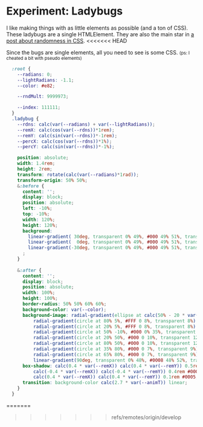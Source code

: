 <!--
  date: 2024-03-22
  modified: 2024-03-22
  slug: experiment-ladybugs
  type: post
  categories: code, JavaScript
  tags: cool shit
  thumbnail: experiments/Screenshot_20240524-072454.png-edit-20240524072543.jpg
  description: Single element ladybugs
  related: random-in-css, experiment-*
-->

# Experiment: Ladybugs

I like making things with as little elements as possible (and a ton of CSS). These ladybugs are a single HTMLElement. They are also the main star in [a post about randomness in CSS](/random-in-css).
<<<<<<< HEAD

Since the bugs are single elements, all you need to see is some CSS.
<small>(ps: I cheated a bit with pseudo elements)</small>

```css
  :root {
    --radians: 0;
    --lightRadians: -1.1;
    --color: #e82;

    --rndMult: 9999973;

    --index: 111111;
  }
  .ladybug {
    --rdns: calc(var(--radians) + var(--lightRadians));
    --remX: calc(cos(var(--rdns))*1rem);
    --remY: calc(sin(var(--rdns))*-1rem);
    --percX: calc(cos(var(--rdns))*1%);
    --percY: calc(sin(var(--rdns))*-1%);

    position: absolute;
    width: 1.4rem;
    height: 2rem;
    transform: rotate(calc(var(--radians)*1rad));
    transform-origin: 50% 50%;
    &:before {
      content: '';
      display: block;
      position: absolute;
      left: -10%;
      top: -10%;
      width: 120%;
      height: 120%;
      background:
        linear-gradient( 30deg, transparent 0% 49%, #000 49% 51%, transparent 51% 100%),
        linear-gradient(  0deg, transparent 0% 49%, #000 49% 51%, transparent 51% 100%),
        linear-gradient(-30deg, transparent 0% 49%, #000 49% 51%, transparent 51% 100%)
      ;
    }
    
    &:after {
      content: '';
      display: block;
      position: absolute;
      width: 100%;
      height: 100%;
      border-radius: 50% 50% 60% 60%;
      background-color: var(--color);
      background-image: radial-gradient(ellipse at calc(50% - 20 * var(--percX)) calc(50% - 20 * var(--percY)), #FFFA 0%, transparent 30%),
          radial-gradient(circle at 80% 5%, #FFF 0 8%, transparent 8%),
          radial-gradient(circle at 20% 5%, #FFF 0 8%, transparent 8%),
          radial-gradient(circle at 50% -10%, #000 0% 35%, transparent 35%),
          radial-gradient(circle at 20% 50%, #000 0 10%, transparent 12%),
          radial-gradient(circle at 80% 50%, #000 0 10%, transparent 12%),
          radial-gradient(circle at 35% 80%, #000 0 7%, transparent 9%),
          radial-gradient(circle at 65% 80%, #000 0 7%, transparent 9%),
          linear-gradient(90deg, transparent 0% 48%, #0008 48% 52%, transparent 52% 100%);
      box-shadow: calc(0.4 * var(--remX)) calc(0.4 * var(--remY)) 0.5rem #FFF3 inset,
          calc(-0.4 * var(--remX)) calc(-0.4 * var(--remY)) 0.4rem #0008 inset,
          calc(0.4 * var(--remX)) calc(0.4 * var(--remY)) 0.1rem #0005;
      transition: background-color calc(2.7 * var(--animT)) linear;
    }
  }
```

=======
>>>>>>> refs/remotes/origin/develop
